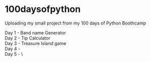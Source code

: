 # 100daysofpython
Uploading my small project from my 100 days of Python Boothcamp

Day 1 - Band name Generator\
Day 2 - Tip Calculator\
Day 3 - Treasure Island game\
Day 4 - \
Day 5 - \
